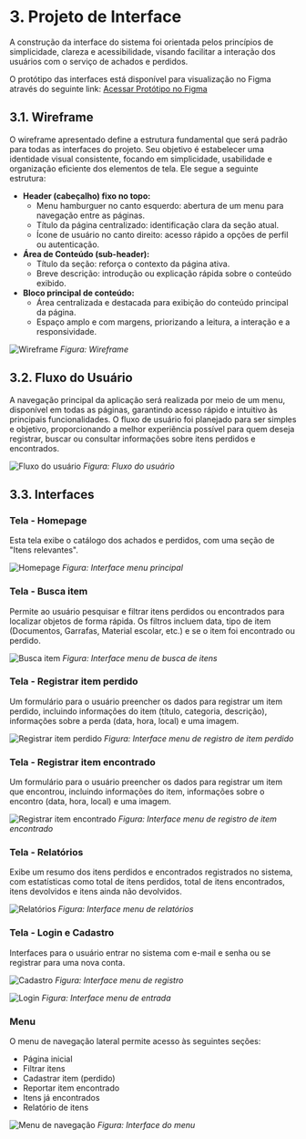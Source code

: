 # 3. Projeto de Interface

A construção da interface do sistema foi orientada pelos princípios de simplicidade, clareza e acessibilidade, visando facilitar a interação dos usuários com o serviço de achados e perdidos.

O protótipo das interfaces está disponível para visualização no Figma através do seguinte link:
[Acessar Protótipo no Figma](https://www.figma.com/design/wZEecyreVDyH4Vut5tU12J/Projeto-de-interfaces---TIAW?node-id=0-1&t=qQ5BQKLY08MEwD30-1)

## 3.1. Wireframe

O wireframe apresentado define a estrutura fundamental que será padrão para todas as interfaces do projeto. Seu objetivo é estabelecer uma identidade visual consistente, focando em simplicidade, usabilidade e organização eficiente dos elementos de tela. Ele segue a seguinte estrutura:

- **Header (cabeçalho) fixo no topo:**
  - Menu hamburguer no canto esquerdo: abertura de um menu para navegação entre as páginas.
  - Título da página centralizado: identificação clara da seção atual.
  - Ícone de usuário no canto direito: acesso rápido a opções de perfil ou autenticação.
- **Área de Conteúdo (sub-header):**
  - Título da seção: reforça o contexto da página ativa.
  - Breve descrição: introdução ou explicação rápida sobre o conteúdo exibido.
- **Bloco principal de conteúdo:**
  - Área centralizada e destacada para exibição do conteúdo principal da página.
  - Espaço amplo e com margens, priorizando a leitura, a interação e a responsividade.

![Wireframe](./images/Wireframe.png)
_Figura: Wireframe_

## 3.2. Fluxo do Usuário

A navegação principal da aplicação será realizada por meio de um menu, disponível em todas as páginas, garantindo acesso rápido e intuitivo às principais funcionalidades. O fluxo de usuário foi planejado para ser simples e objetivo, proporcionando a melhor experiência possível para quem deseja registrar, buscar ou consultar informações sobre itens perdidos e encontrados.

![Fluxo do usuário](./images/Fluxo%20usuario.png)
_Figura: Fluxo do usuário_

## 3.3. Interfaces

### Tela - Homepage

Esta tela exibe o catálogo dos achados e perdidos, com uma seção de "Itens relevantes".

![Homepage](./images/Tela%20Homepage.png)
_Figura: Interface menu principal_

### Tela - Busca item

Permite ao usuário pesquisar e filtrar itens perdidos ou encontrados para localizar objetos de forma rápida. Os filtros incluem data, tipo de item (Documentos, Garrafas, Material escolar, etc.) e se o item foi encontrado ou perdido.

![Busca item](./images/Tela%20busca%20itens.png)
_Figura: Interface menu de busca de itens_

### Tela - Registrar item perdido

Um formulário para o usuário preencher os dados para registrar um item perdido, incluindo informações do item (título, categoria, descrição), informações sobre a perda (data, hora, local) e uma imagem.

![Registrar item perdido](./images/Tela%20cadastro%20de%20item.png)
_Figura: Interface menu de registro de item perdido_

### Tela - Registrar item encontrado

Um formulário para o usuário preencher os dados para registrar um item que encontrou, incluindo informações do item, informações sobre o encontro (data, hora, local) e uma imagem.

![Registrar item encontrado](./images/Tela%20cadastro%20de%20item%20encontrado.png)
_Figura: Interface menu de registro de item encontrado_

### Tela - Relatórios

Exibe um resumo dos itens perdidos e encontrados registrados no sistema, com estatísticas como total de itens perdidos, total de itens encontrados, itens devolvidos e itens ainda não devolvidos.

![Relatórios](./images/Tela%20relatorios.png)
_Figura: Interface menu de relatórios_

### Tela - Login e Cadastro

Interfaces para o usuário entrar no sistema com e-mail e senha ou se registrar para uma nova conta.

![Cadastro](./images/Tela%20cadastro%20pessoa.png)
_Figura: Interface menu de registro_

![Login](./images/Tela%20login.png)
_Figura: Interface menu de entrada_

### Menu

O menu de navegação lateral permite acesso às seguintes seções:

- Página inicial
- Filtrar itens
- Cadastrar item (perdido)
- Reportar item encontrado
- Itens já encontrados
- Relatório de itens

![Menu de navegação](./images/Menu.png)
_Figura: Interface do menu_
